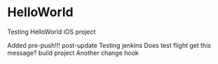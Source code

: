 HelloWorld
==========

Testing HelloWorld iOS project

Added pre-push!!! post-update
Testing jenkins
Does test flight get this message?
build project
Another change
hook
